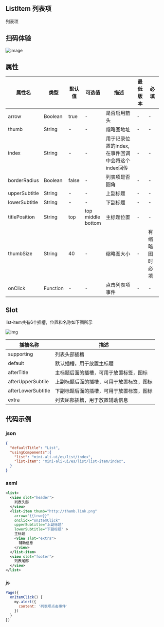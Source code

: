 ## ListItem 列表项

列表项

## 扫码体验

![image](http://mdn.alipayobjects.com/afts/img/A*iavDQpGB4n4AAAAAAAAAAABkAa8wAA/original?bz=openpt_doc&t=OxoTJzq0hvdzYy1DHa-xWQAAAABkMK8AAAAA)



## 属性

| 属性名        | 类型    | 默认值 | 可选值                     | 描述                                               | 最低版本 | 必填           |
| ------------- | ------- | ------ | -------------------------- | -------------------------------------------------- | -------- | -------------- |
| arrow         | Boolean | true   | -                          | 是否启用箭头                                       | -        | -              |
| thumb         | String  | -      | -                          | 缩略图地址                                         | -        | -              |
| index         | String  | -      | -                          | 用于记录位置的index, 在事件回调中会将这个index回传 | -        | -              |
| borderRadius  | Boolean | false  | -                          | 列表项是否圆角                                     | -        | -              |
| upperSubtitle | String  | -      | -                          | 上副标题                                           | -        | -              |
| lowerSubtitle | String  | -      | -                          | 下副标题                                           | -        | -              |
| titlePosition | String  | top    | top<br/> middle<br/>bottom | 主标题位置                                         | -        | -              |
| thumbSize     | String  | 40 | - | 缩略图大小 | - | 有缩略图时必填 |
| onClick       | Function| -      | -                          | 点击列表项事件                                       | -        | -              |



## Slot

list-item共有6个插槽，位置和名称如下图所示

![img](https://gw.alipayobjects.com/mdn/rms_ce4c6f/afts/img/A*iw6UQKNO-MAAAAAAAAAAAABkARQnAQ)



| 插槽名称           | 描述                                     |
| ------------------ | ---------------------------------------- |
| supporting         | 列表头部插槽                             |
| default            | 默认插槽，用于放置主标题                 |
| afterTitle         | 主标题后面的插槽，可用于放置标签，图标   |
| afterUpperSubtile  | 上副标题后面的插槽，可用于放置标签，图标 |
| afterLowerSubtitle | 下副标题后面的插槽，可用于放置标签，图标 |
| extra              | 列表尾部插槽，用于放置辅助信息           |

## 代码示例
### json
```json
{
  "defaultTitle": "List",
  "usingComponents":{
    "list": "mini-ali-ui/es/list/index",
    "list-item": "mini-ali-ui/es/list/list-item/index",
  }
}
```

### axml
```xml
<list>
  <view slot="header">
    列表头部
  </view>
  <list-item thumb="http://thumb.link.png" 
    arrow="{{true}}" 
    onClick="onItemClick" 
    upperSubtitle="上副标题" 
    lowerSubtitle="下副标题" >
    主标题
    <view slot="extra">
      辅助信息
    </view>
  </list-item>
  <view slot="footer">
    列表尾部
  </view>
</list>
```

### js
```javascript
Page({
  onItemClick() {
    my.alert({
      content: '列表项点击事件'
    })
  }
})
```